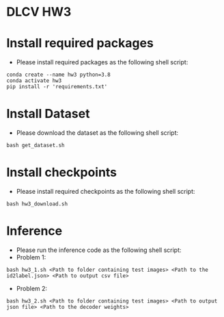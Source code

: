 # DLCV HW3 

# Install required packages
* Please install required packages as the following shell script:
```shell script=
conda create --name hw3 python=3.8
conda activate hw3
pip install -r 'requirements.txt'
```

# Install Dataset
* Please download the dataset as the following shell script:
```shell script=
bash get_dataset.sh
```

# Install checkpoints
* Please install required checkpoints as the following shell script:
```shell script=
bash hw3_download.sh
```

# Inference
* Please run the inference code as the following shell script: <br>
* Problem 1:
```shell script=
bash hw3_1.sh <Path to folder containing test images> <Path to the id2label.json> <Path to output csv file>
```
* Problem 2:
```shell script=
bash hw3_2.sh <Path to folder containing test images> <Path to output json file> <Path to the decoder weights>
```
